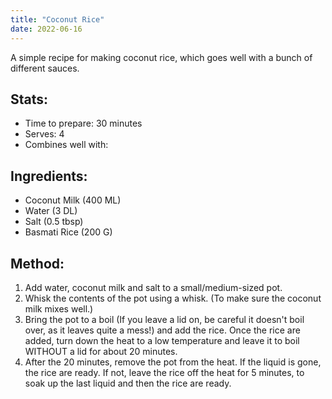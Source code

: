 ```yaml
---
title: "Coconut Rice"
date: 2022-06-16
---
```

A simple recipe for making coconut rice, which goes well with a bunch of different sauces.

## Stats:
- Time to prepare: 30 minutes
- Serves: 4
- Combines well with:

## Ingredients:
- Coconut Milk (400 ML)
- Water (3 DL)
- Salt (0.5 tbsp)
- Basmati Rice (200 G)

## Method:
1. Add water, coconut milk and salt to a small/medium-sized pot.
2. Whisk the contents of the pot using a whisk. (To make sure the coconut milk mixes well.)
3. Bring the pot to a boil (If you leave a lid on, be careful it doesn't boil over, as it leaves quite a mess!) and add the rice. Once the rice are added, turn down the heat to a low temperature and leave it to boil WITHOUT a lid for about 20 minutes.
4. After the 20 minutes, remove the pot from the heat. If the liquid is gone, the rice are ready. If not, leave the rice off the heat for 5 minutes, to soak up the last liquid and then the rice are ready.
